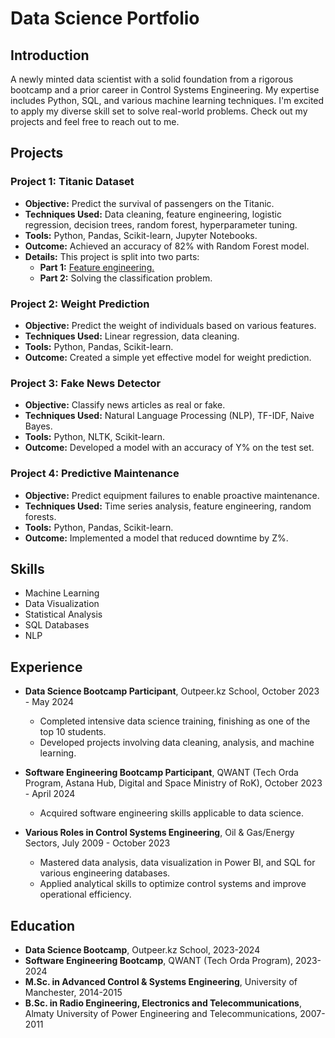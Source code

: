 # Data Science Portfolio

## Introduction
A newly minted data scientist with a solid foundation from a rigorous bootcamp and a prior career in Control Systems Engineering. My expertise includes Python, SQL, and various machine learning techniques. I'm excited to apply my diverse skill set to solve real-world problems. Check out my projects and feel free to reach out to me.

## Projects

### Project 1: Titanic Dataset
- **Objective:** Predict the survival of passengers on the Titanic.
- **Techniques Used:** Data cleaning, feature engineering, logistic regression, decision trees, random forest, hyperparameter tuning.
- **Tools:** Python, Pandas, Scikit-learn, Jupyter Notebooks.
- **Outcome:** Achieved an accuracy of 82% with Random Forest model.
- **Details:** This project is split into two parts:
  - **Part 1:** [Feature engineering.](titanic_dataset/Titanic_Dataset_part1_feature_engineering.ipynb)
  - **Part 2:** Solving the classification problem.

### Project 2: Weight Prediction
- **Objective:** Predict the weight of individuals based on various features.
- **Techniques Used:** Linear regression, data cleaning.
- **Tools:** Python, Pandas, Scikit-learn.
- **Outcome:** Created a simple yet effective model for weight prediction.

### Project 3: Fake News Detector
- **Objective:** Classify news articles as real or fake.
- **Techniques Used:** Natural Language Processing (NLP), TF-IDF, Naive Bayes.
- **Tools:** Python, NLTK, Scikit-learn.
- **Outcome:** Developed a model with an accuracy of Y% on the test set.

### Project 4: Predictive Maintenance
- **Objective:** Predict equipment failures to enable proactive maintenance.
- **Techniques Used:** Time series analysis, feature engineering, random forests.
- **Tools:** Python, Pandas, Scikit-learn.
- **Outcome:** Implemented a model that reduced downtime by Z%.

## Skills
- Machine Learning
- Data Visualization
- Statistical Analysis
- SQL Databases
- NLP

## Experience

- **Data Science Bootcamp Participant**, Outpeer.kz School, October 2023 - May 2024
  - Completed intensive data science training, finishing as one of the top 10 students.
  - Developed projects involving data cleaning, analysis, and machine learning.

- **Software Engineering Bootcamp Participant**, QWANT (Tech Orda Program, Astana Hub, Digital and Space Ministry of RoK), October 2023 - April 2024 
  - Acquired software engineering skills applicable to data science.

- **Various Roles in Control Systems Engineering**, Oil & Gas/Energy Sectors, July 2009 - October 2023
  - Mastered data analysis, data visualization in Power BI, and SQL for various engineering databases.
  - Applied analytical skills to optimize control systems and improve operational efficiency.

## Education
- **Data Science Bootcamp**, Outpeer.kz School, 2023-2024
- **Software Engineering Bootcamp**, QWANT (Tech Orda Program), 2023-2024
- **M.Sc. in Advanced Control & Systems Engineering**, University of Manchester, 2014-2015
- **B.Sc. in Radio Engineering, Electronics and Telecommunications**, Almaty University of Power Engineering and Telecommunications, 2007-2011

